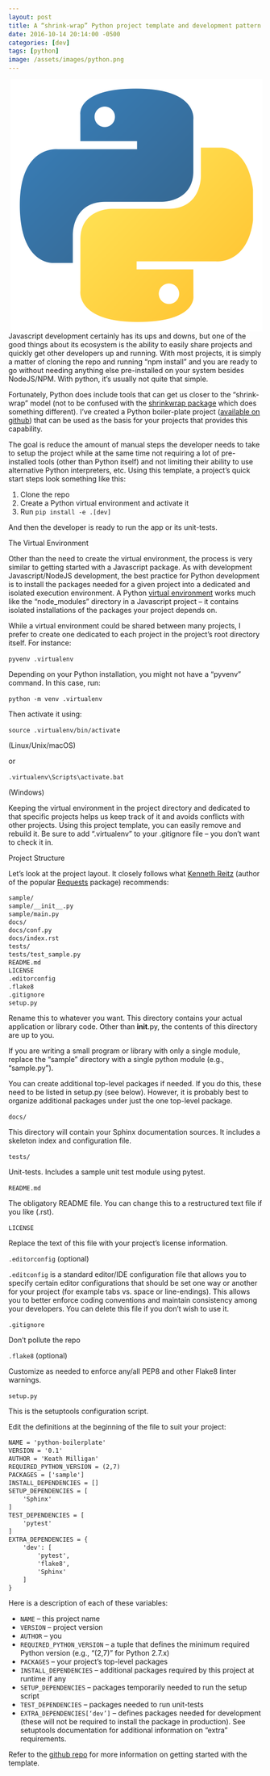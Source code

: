 ```yaml
---
layout: post
title: A “shrink-wrap” Python project template and development pattern
date: 2016-10-14 20:14:00 -0500
categories: [dev]
tags: [python]
image: /assets/images/python.png
---
```


<img src="/assets/images/python.png" align="right">Javascript development certainly has its ups and downs, but one of the good things about its ecosystem is the ability to easily share projects and quickly get other developers up and running. With most projects, it is simply a matter of cloning the repo and running “npm install” and you are ready to go without needing anything else pre-installed on your system besides NodeJS/NPM. With python, it’s usually not quite that simple.

<!--more-->

Fortunately, Python does include tools that can get us closer to the “shrink-wrap” model (not to be confused with the [shrinkwrap package](https://pypi.python.org/pypi/shrinkwrap/) which does something different). I’ve created a Python boiler-plate project ([available on github](https://github.com/keathmilligan/python-boilerplate)) that can be used as the basis for your projects that provides this capability.

The goal is reduce the amount of manual steps the developer needs to take to setup the project while at the same time not requiring a lot of pre-installed tools (other than Python itself) and not limiting their ability to use alternative Python interpreters, etc. Using this template, a project’s quick start steps look something like this:

1. Clone the repo
2. Create a Python virtual environment and activate it
3. Run `pip install -e .[dev]`

And then the developer is ready to run the app or its unit-tests.

The Virtual Environment

Other than the need to create the virtual environment, the process is very similar to getting started with a Javascript package. As with development Javascript/NodeJS development, the best practice for Python development is to install the packages needed for a given project into a dedicated and isolated execution environment. A Python [virtual environment](https://docs.python.org/3/library/venv.html) works much like the “node_modules” directory in a Javascript project – it contains isolated installations of the packages your project depends on.

While a virtual environment could be shared between many projects, I prefer to create one dedicated to each project in the project’s root directory itself. For instance:

`pyvenv .virtualenv`

Depending on your Python installation, you might not have a “pyvenv” command. In this case, run:

`python -m venv .virtualenv`

Then activate it using:

`source .virtualenv/bin/activate`

(Linux/Unix/macOS)

or

`.virtualenv\Scripts\activate.bat`

(Windows)

Keeping the virtual environment in the project directory and dedicated to that specific projects helps us keep track of it and avoids conflicts with other projects. Using this project template, you can easily remove and rebuild it. Be sure to add “.virtualenv” to your .gitignore file – you don’t want to check it in.

Project Structure

Let’s look at the project layout. It closely follows what [Kenneth Reitz](http://www.kennethreitz.org/essays/repository-structure-and-python) (author of the popular [Requests](http://docs.python-requests.org/en/master/) package) recommends:

```
sample/
sample/__init__.py
sample/main.py
docs/
docs/conf.py
docs/index.rst
tests/
tests/test_sample.py
README.md
LICENSE
.editorconfig
.flake8
.gitignore
setup.py
```

Rename this to whatever you want. This directory contains your actual application or library code. Other than __init__.py, the contents of this directory are up to you.

If you are writing a small program or library with only a single module, replace the “sample” directory with a single python module (e.g., “sample.py”).

You can create additional top-level packages if needed. If you do this, these need to be listed in setup.py (see below). However, it is probably best to organize additional packages under just the one top-level package.

`docs/`

This directory will contain your Sphinx documentation sources. It includes a skeleton index and configuration file.

`tests/`

Unit-tests. Includes a sample unit test module using pytest.

`README.md`

The obligatory README file. You can change this to a restructured text file if you like (.rst).

`LICENSE`

Replace the text of this file with your project’s license information.

`.editorconfig` (optional)

`.editconfig` is a standard editor/IDE configuration file that allows you to specify certain editor configurations that should be set one way or another for your project (for example tabs vs. space or line-endings). This allows you to better enforce coding conventions and maintain consistency among your developers. You can delete this file if you don’t wish to use it.

`.gitignore`

Don’t pollute the repo

`.flake8` (optional)

Customize as needed to enforce any/all PEP8 and other Flake8 linter warnings.

`setup.py`

This is the setuptools configuration script.

Edit the definitions at the beginning of the file to suit your project:

```
NAME = 'python-boilerplate'
VERSION = '0.1'
AUTHOR = 'Keath Milligan'
REQUIRED_PYTHON_VERSION = (2,7)
PACKAGES = ['sample']
INSTALL_DEPENDENCIES = []
SETUP_DEPENDENCIES = [
    'Sphinx'
]
TEST_DEPENDENCIES = [
    'pytest'
]
EXTRA_DEPENDENCIES = {
    'dev': [
        'pytest',
        'flake8',
        'Sphinx'
    ]
}
```

Here is a description of each of these variables:
* `NAME` – this project name
* `VERSION` – project version
* `AUTHOR` – you
* `REQUIRED_PYTHON_VERSION` – a tuple that defines the minimum required Python version (e.g., “(2,7)” for Python 2.7.x)
* `PACKAGES` – your project’s top-level packages
* `INSTALL_DEPENDENCIES` – additional packages required by this project at runtime if any
* `SETUP_DEPENDENCIES` – packages temporarily needed to run the setup script
* `TEST_DEPENDENCIES` – packages needed to run unit-tests
* `EXTRA_DEPENDENCIES[‘dev’]` – defines packages needed for development (these will not be required to install the package in production). See setuptools documentation for additional information on “extra” requirements.

Refer to the [github repo](https://github.com/keathmilligan/python-boilerplate) for more information on getting started with the template.
